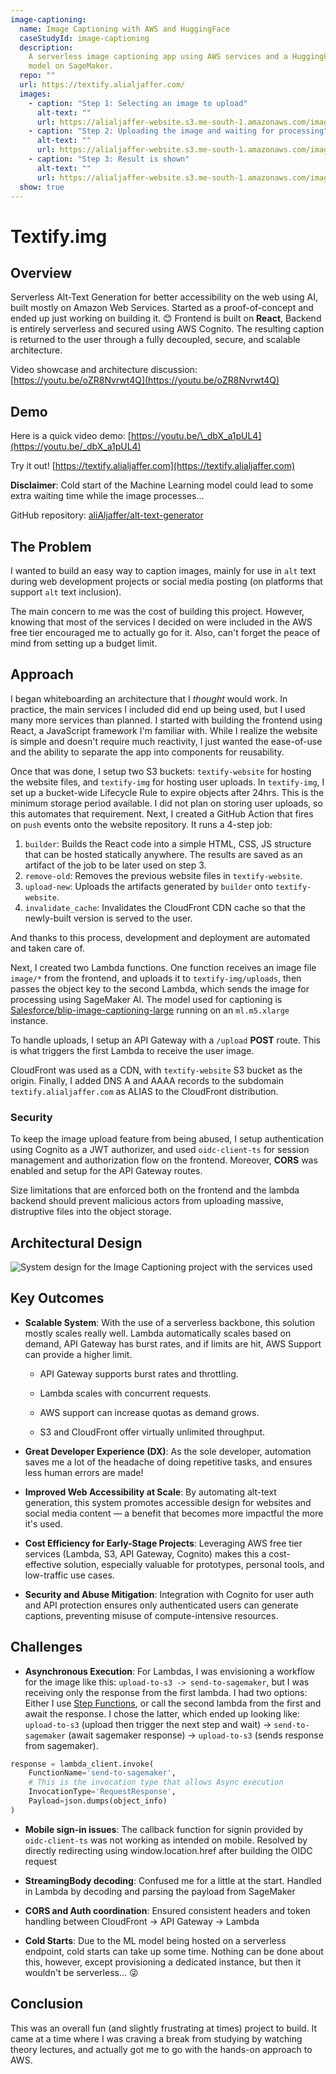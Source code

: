 ```yaml
---
image-captioning:
  name: Image Captioning with AWS and HuggingFace
  caseStudyId: image-captioning
  description:
    A serverless image captioning app using AWS services and a HuggingFace
    model on SageMaker.
  repo: ""
  url: https://textify.alialjaffer.com/
  images:
    - caption: "Step 1: Selecting an image to upload"
      alt-text: ""
      url: https://alialjaffer-website.s3.me-south-1.amazonaws.com/images/image-captioning/photo.png
    - caption: "Step 2: Uploading the image and waiting for processing"
      alt-text: ""
      url: https://alialjaffer-website.s3.me-south-1.amazonaws.com/images/image-captioning/loading.png
    - caption: "Step 3: Result is shown"
      alt-text: ""
      url: https://alialjaffer-website.s3.me-south-1.amazonaws.com/images/image-captioning/result.png
  show: true
---
```


# Textify.img

## Overview

Serverless Alt-Text Generation for better accessibility on the web using AI, built mostly on Amazon Web Services. Started as a proof-of-concept and ended up just working on building it. 😊 Frontend is built on **React**, Backend is entirely serverless and secured using AWS Cognito. The resulting caption is returned to the user through a fully decoupled, secure, and scalable architecture.

Video showcase and architecture discussion: [https://youtu.be/oZR8Nvrwt4Q](https://youtu.be/oZR8Nvrwt4Q)

## Demo

Here is a quick video demo: [https://youtu.be/\_dbX_a1pUL4](https://youtu.be/_dbX_a1pUL4)

Try it out! [https://textify.alialjaffer.com](https://textify.alialjaffer.com)

**Disclaimer**: Cold start of the Machine Learning model could lead to some extra waiting time while the image processes...

GitHub repository: [aliAljaffer/alt-text-generator](https://github.com/aliAljaffer/alt-text-generator)

## The Problem

I wanted to build an easy way to caption images, mainly for use in `alt` text during web development projects or social media posting (on platforms that support `alt` text inclusion).

The main concern to me was the cost of building this project. However, knowing that most of the services I decided on were included in the AWS free tier encouraged me to actually go for it. Also, can't forget the peace of mind from setting up a budget limit.

## Approach

I began whiteboarding an architecture that I _thought_ would work. In practice, the main services I included did end up being used, but I used many more services than planned. I started with building the frontend using React, a JavaScript framework I'm familiar with. While I realize the website is simple and doesn't require much reactivity, I just wanted the ease-of-use and the ability to separate the app into components for reusability.

Once that was done, I setup two S3 buckets: `textify-website` for hosting the website files, and `textify-img` for hosting user uploads. In `textify-img`, I set up a bucket-wide Lifecycle Rule to expire objects after 24hrs. This is the minimum storage period available. I did not plan on storing user uploads, so this automates that requirement. Next, I created a GitHub Action that fires on `push` events onto the website repository. It runs a 4-step job:

1. `builder`: Builds the React code into a simple HTML, CSS, JS structure that can be hosted statically anywhere. The results are saved as an artifact of the job to be later used on step 3.
2. `remove-old`: Removes the previous website files in `textify-website`.
3. `upload-new`: Uploads the artifacts generated by `builder` onto `textify-website`.
4. `invalidate_cache`: Invalidates the CloudFront CDN cache so that the newly-built version is served to the user.

And thanks to this process, development and deployment are automated and taken care of.

Next, I created two Lambda functions. One function receives an image file `image/*` from the frontend, and uploads it to `textify-img/uploads`, then passes the object key to the second Lambda, which sends the image for processing using SageMaker AI. The model used for captioning is [Salesforce/blip-image-captioning-large](https://huggingface.co/Salesforce/blip-image-captioning-large) running on an `ml.m5.xlarge` instance.

To handle uploads, I setup an API Gateway with a `/upload` **POST** route. This is what triggers the first Lambda to receive the user image.

CloudFront was used as a CDN, with `textify-website` S3 bucket as the origin. Finally, I added DNS A and AAAA records to the subdomain `textify.alialjaffer.com` as ALIAS to the CloudFront distribution.

### Security

To keep the image upload feature from being abused, I setup authentication using Cognito as a JWT authorizer, and used `oidc-client-ts` for session management and authorization flow on the frontend. Moreover, **CORS** was enabled and setup for the API Gateway routes.

Size limitations that are enforced both on the frontend and the lambda backend should prevent malicious actors from uploading massive, distruptive files into the object storage.

## Architectural Design

![System design for the Image Captioning project with the services used](https://alialjaffer-website.s3.me-south-1.amazonaws.com/images/image-captioning/alt-text-project.png)

## Key Outcomes

- **Scalable System**: With the use of a serverless backbone, this solution mostly scales really well. Lambda automatically scales based on demand, API Gateway has burst rates, and if limits are hit, AWS Support can provide a higher limit.

  - API Gateway supports burst rates and throttling.

  - Lambda scales with concurrent requests.

  - AWS support can increase quotas as demand grows.

  - S3 and CloudFront offer virtually unlimited throughput.

- **Great Developer Experience (DX)**: As the sole developer, automation saves me a lot of the headache of doing repetitive tasks, and ensures less human errors are made!

- **Improved Web Accessibility at Scale**: By automating alt-text generation, this system promotes accessible design for websites and social media content — a benefit that becomes more impactful the more it's used.

- **Cost Efficiency for Early-Stage Projects**: Leveraging AWS free tier services (Lambda, S3, API Gateway, Cognito) makes this a cost-effective solution, especially valuable for prototypes, personal tools, and low-traffic use cases.

- **Security and Abuse Mitigation**: Integration with Cognito for user auth and API protection ensures only authenticated users can generate captions, preventing misuse of compute-intensive resources.

## Challenges

- **Asynchronous Execution**: For Lambdas, I was envisioning a workflow for the image like this: `upload-to-s3 -> send-to-sagemaker`, but I was receiving only the response from the first lambda. I had two options: Either I use [Step Functions](https://aws.amazon.com/step-functions/), or call the second lambda from the first and await the response. I chose the latter, which ended up looking like: `upload-to-s3` (upload then trigger the next step and wait) -> `send-to-sagemaker` (await sagemaker response) -> `upload-to-s3` (sends response from sagemaker).

```python
response = lambda_client.invoke(
    FunctionName='send-to-sagemaker',
    # This is the invocation type that allows Async execution
    InvocationType='RequestResponse',
    Payload=json.dumps(object_info)
)
```

- **Mobile sign-in issues**: The callback function for signin provided by `oidc-client-ts` was not working as intended on mobile. Resolved by directly redirecting using window.location.href after building the OIDC request

- **StreamingBody decoding**: Confused me for a little at the start. Handled in Lambda by decoding and parsing the payload from SageMaker

- **CORS and Auth coordination**: Ensured consistent headers and token handling between CloudFront -> API Gateway -> Lambda

- **Cold Starts**: Due to the ML model being hosted on a serverless endpoint, cold starts can take up some time. Nothing can be done about this, however, except provisioning a dedicated instance, but then it wouldn't be serverless... 😜

## Conclusion

This was an overall fun (and slightly frustrating at times) project to build. It came at a time where I was craving a break from studying by watching theory lectures, and actually got me to go with the hands-on approach to AWS.
